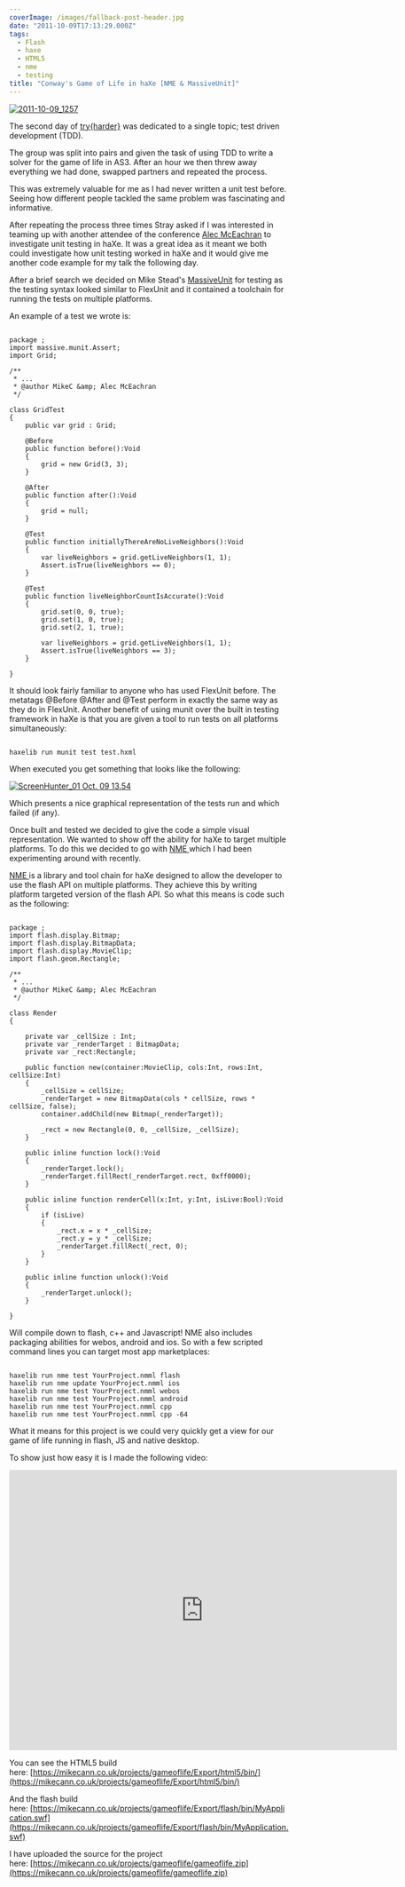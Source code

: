 ```yaml
---
coverImage: /images/fallback-post-header.jpg
date: "2011-10-09T17:13:29.000Z"
tags:
  - Flash
  - haxe
  - HTML5
  - nme
  - testing
title: "Conway's Game of Life in haXe [NME & MassiveUnit]"
---
```


[![](/wp-content/uploads/2011/10/2011-10-09_1257.png "2011-10-09_1257")](/wp-content/uploads/2011/10/2011-10-09_1257.png)

The second day of [try{harder}](https://mikecann.co.uk/programming/try-harder-my-haxe-slides-and-code/) was dedicated to a single topic; test driven development (TDD).

<!-- more -->

The group was split into pairs and given the task of using TDD to write a solver for the game of life in AS3\. After an hour we then threw away everything we had done, swapped partners and repeated the process.

This was extremely valuable for me as I had never written a unit test before. Seeing how different people tackled the same problem was fascinating and informative.

After repeating the process three times Stray asked if I was interested in teaming up with another attendee of the conference [Alec McEachran](https://www.google.co.uk/url?sa=t&source=web&cd=1&sqi=2&ved=0CBsQFjAA&url=http%3A%2F%2Falecmce.com%2F&ei=jZyRTp-fEcmAhQeIwtn0Dw&usg=AFQjCNEKPdue-giHnTp0HZCJwVWz3QeVoQ) to investigate unit testing in haXe. It was a great idea as it meant we both could investigate how unit testing worked in haXe and it would give me another code example for my talk the following day.

After a brief search we decided on Mike Stead's [MassiveUnit](https://github.com/massiveinteractive/MassiveUnit) for testing as the testing syntax looked similar to FlexUnit and it contained a toolchain for running the tests on multiple platforms.

An example of a test we wrote is:

```

package ;
import massive.munit.Assert;
import Grid;

/**
 * ...
 * @author MikeC &amp; Alec McEachran
 */

class GridTest
{
	public var grid : Grid;

	@Before
	public function before():Void
	{
		grid = new Grid(3, 3);
	}

	@After
	public function after():Void
	{
		grid = null;
	}

	@Test
	public function initiallyThereAreNoLiveNeighbors():Void
	{
		var liveNeighbors = grid.getLiveNeighbors(1, 1);
		Assert.isTrue(liveNeighbors == 0);
	}

	@Test
	public function liveNeighborCountIsAccurate():Void
	{
		grid.set(0, 0, true);
		grid.set(1, 0, true);
		grid.set(2, 1, true);

		var liveNeighbors = grid.getLiveNeighbors(1, 1);
		Assert.isTrue(liveNeighbors == 3);
	}

}

```

It should look fairly familiar to anyone who has used FlexUnit before. The metatags @Before @After and @Test perform in exactly the same way as they do in FlexUnit. Another benefit of using munit over the built in testing framework in haXe is that you are given a tool to run tests on all platforms simultaneously:

```

haxelib run munit test test.hxml

```

When executed you get something that looks like the following:

[![](/wp-content/uploads/2011/10/ScreenHunter_01-Oct.-09-13.54.jpg "ScreenHunter_01 Oct. 09 13.54")](/wp-content/uploads/2011/10/ScreenHunter_01-Oct.-09-13.54.jpg)

Which presents a nice graphical representation of the tests run and which failed (if any).

Once built and tested we decided to give the code a simple visual representation. We wanted to show off the ability for haXe to target multiple platforms. To do this we decided to go with [NME ](https://www.haxenme.org/)which I had been experimenting around with recently.

[NME ](https://www.haxenme.org/)is a library and tool chain for haXe designed to allow the developer to use the flash API on multiple platforms. They achieve this by writing platform targeted version of the flash API. So what this means is code such as the following:

```

package ;
import flash.display.Bitmap;
import flash.display.BitmapData;
import flash.display.MovieClip;
import flash.geom.Rectangle;

/**
 * ...
 * @author MikeC &amp; Alec McEachran
 */

class Render
{

	private var _cellSize : Int;
	private var _renderTarget : BitmapData;
	private var _rect:Rectangle;

	public function new(container:MovieClip, cols:Int, rows:Int, cellSize:Int)
	{
		_cellSize = cellSize;
		_renderTarget = new BitmapData(cols * cellSize, rows * cellSize, false);
		container.addChild(new Bitmap(_renderTarget));

		_rect = new Rectangle(0, 0, _cellSize, _cellSize);
	}

	public inline function lock():Void
	{
		_renderTarget.lock();
		_renderTarget.fillRect(_renderTarget.rect, 0xff0000);
	}

	public inline function renderCell(x:Int, y:Int, isLive:Bool):Void
	{
		if (isLive)
		{
			_rect.x = x * _cellSize;
			_rect.y = y * _cellSize;
			_renderTarget.fillRect(_rect, 0);
		}
	}

	public inline function unlock():Void
	{
		_renderTarget.unlock();
	}

}

```

Will compile down to flash, c++ and Javascript! NME also includes packaging abilities for webos, android and ios. So with a few scripted command lines you can target most app marketplaces:

```

haxelib run nme test YourProject.nmml flash
haxelib run nme update YourProject.nmml ios
haxelib run nme test YourProject.nmml webos
haxelib run nme test YourProject.nmml android
haxelib run nme test YourProject.nmml cpp
haxelib run nme test YourProject.nmml cpp -64

```

What it means for this project is we could very quickly get a view for our game of life running in flash, JS and native desktop.

To show just how easy it is I made the following video:

<object width="700" height="505"><param name="movie" value="https://www.youtube.com/v/VNF2gH5o9Zs?version=3&amp;hl=en_GB"></param><param name="allowFullScreen" value="true"></param><param name="allowscriptaccess" value="always"></param><embed src="https://www.youtube.com/v/VNF2gH5o9Zs?version=3&amp;hl=en_GB" type="application/x-shockwave-flash" width="700" height="505" allowscriptaccess="always" allowfullscreen="true"></embed></object>

You can see the HTML5 build here: [https://mikecann.co.uk/projects/gameoflife/Export/html5/bin/](https://mikecann.co.uk/projects/gameoflife/Export/html5/bin/)

And the flash build here: [https://mikecann.co.uk/projects/gameoflife/Export/flash/bin/MyApplication.swf](https://mikecann.co.uk/projects/gameoflife/Export/flash/bin/MyApplication.swf)

I have uploaded the source for the project here: [https://mikecann.co.uk/projects/gameoflife/gameoflife.zip](https://mikecann.co.uk/projects/gameoflife/gameoflife.zip)

```

```
